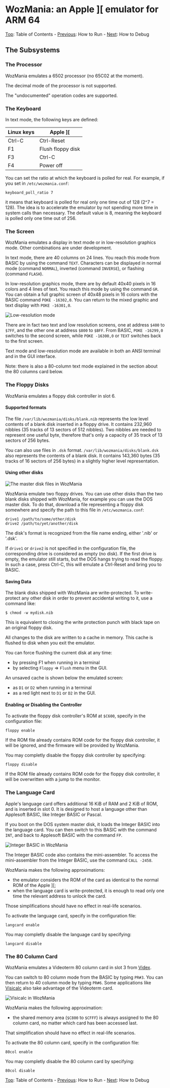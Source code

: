 # WozMania: an Apple ][ emulator for ARM 64


[Top](wozmania.md): Table of Contents - [Previous](run.md): How to Run - [Next](debug.md): How to Debug


## The Subsystems


### The Processor

WozMania emulates a 6502 processor (no 65C02 at the moment).

The decimal mode of the processor is not supported.

The "undocumented" operation codes are supported.


### The Keyboard

In text mode, the following keys are defined:

| Linux keys | Apple ]\[         |
| ---------- | ----------------- |
| Ctrl-C     | Ctrl-Reset        |
| F1         | Flush floppy disk |
| F3         | Ctrl-C            |
| F4         | Power off         |

You can set the ratio at which the keyboard is polled for real.
For example, if you set in `/etc/wozmania.conf`:
```
keyboard_poll_ratio 7
```
it means that keyboard is polled for real only one time
out of 128 (2^7 = 128). The idea is to accelerate the emulator
by not spending more time in system calls than necessary.
The default value is 8, meaning the keyboard is polled only
one time out of 256.


### The Screen

WozMania emulates a display in text mode or in low-resolution graphics
mode. Other combinations are under development.

In text mode, there are 40 columns on 24 lines. You reach this mode
from BASIC by using the command `TEXT`. Characters can be displayed
in normal mode (command `NORMAL`), inverted (command `INVERSE`), or
flashing (command `FLASH`).

In low-resolution graphics mode, there are by default 40x40 pixels
in 16 colors and 4 lines of text. You reach this mode by using the
command `GR`. You can obtain a full graphic screen of 40x48 pixels
in 16 colors with the BASIC command `POKE -16302,0`. You can return
to the mixed graphic and text display with `POKE -16301,0`.
 
![Low-resolution mode](/docs/lores.png)

There are in fact two text and low resolution screens, one at address
`$400` to `$7FF`, and the other one at address `$800` to `$BFF`.
From BASIC, `POKE -16299,0` switches to the second screen, while
`POKE -16300,0` or `TEXT` switches back to the first screen.

Text mode and low-resolution mode are available in both an ANSI terminal
and in the GUI interface.

Note: there is also a 80-column text mode explained in the section about
the 80 columns card below.


### The Floppy Disks

WozMania emulates a floppy disk controller in slot 6.

#### Supported formats

The file `/var/lib/wozmania/disks/blank.nib` represents the low level
contents of a blank disk inserted in a floppy drive. It contains
232,960 nibbles (35 tracks of 13 sectors of 512 nibbles).
Two nibbles are needed to represent one useful byte, therefore that's
only a capacity of 35 track of 13 sectors of 256 bytes.

You can also use files in `.dsk` format.
`/var/lib/wozmania/disks/blank.dsk` also represents the contents
of a blank disk. It contains 143,360 bytes
(35 tracks of 16 sectors of 256 bytes) in a slightly higher level
representation.

#### Using other disks

![The master disk files in WozMania](floppy.png)

WozMania emulate two floppy drives. You can use other disks than
the two blank disks shipped with WozMania, for example you can use
the DOS master disk. To do that, download a file representing a
floppy disk somewhere and specify the path to this file in
`/etc/wozmania.conf`:
```
drive1 /path/to/some/other/disk
drive2 /path/to/yet/another/disk
```

The disk's format is recognized from the file name ending,
either '.nib' or '.dsk'.

If `drive1` or `drive2` is not specified in the configuration file,
the corresponding drive is considered as empty (no disk).
If the first drive is empty, the emulator still starts,
but the DOS hangs trying to read the floppy. In such a case, press Ctrl-C,
this will emulate a Ctrl-Reset and bring you to BASIC.

#### Saving Data

The blank disks shipped with WozMania are write-protected.
To write-protect any other disk in order to prevent accidental writing
to it, use a command like:
```
$ chmod -w mydisk.nib
```
This is equivalent to closing the write protection punch with black
tape on an original floppy disk.

All changes to the disk are written to a cache in memory. This cache
is flushed to disk when you exit the emulator.

You can force flushing the current disk at any time:
* by pressing F1 when running in a terminal
* by selecting `Floppy` => `Flush` menu in the GUI.

An unsaved cache is shown below the emulated screen:
* as `D1` or `D2` when running in a terminal
* as a red light next to `D1` or `D2` in the GUI.

#### Enabling or Disabling the Controller

To activate the floppy disk controller's ROM at `$C600`, specify in
the configuration file:
```
floppy enable
```

If the ROM file already contains ROM code for the floppy disk controller,
it will be ignored, and the firmware will be provided by WozMania.

You may completly disable the floppy disk controller by specifying:
```
floppy disable
```

If the ROM file already contains ROM code for the floppy disk controller,
it will be overwritten with a jump to the monitor.


### The Language Card

Apple's language card offers additional 16 KiB of RAM and 2 KiB of ROM,
and is inserted in slot 0. It is designed to host a language other than
Applesoft BASIC, like Integer BASIC or Pascal.

If you boot on the DOS system master disk, it loads the Integer BASIC
into the language card. You can then switch to this BASIC with the
command `INT`, and back to Applesoft BASIC with the command `FP`.

![Integer BASIC in WozMania](integer.png)

The Integer BASIC code also contains the mini-assembler. To
access the mini-assembler from the Integer BASIC, use the command
`CALL -2458`.

WozMania makes the following approximations:

* the emulator considers the ROM of the card as identical to
  the normal ROM of the Apple ]\[;
* when the language card is write-protected, it is enough to read
  only one time the relevant address to unlock the card.

Those simplifications should have no effect in real-life scenarios.

To activate the language card, specify in the configuration file:
```
langcard enable
```

You may completly disable the language card by specifying:
```
langcard disable
```


### The 80 Column Card

WozMania emulates a Videoterm 80 column card in slot 3 from
[Videx](https://videx.com/contact-us/about-videx/).

You can switch to 80 column mode from the BASIC by typing `PR#3`.
You can then return to 40 column mode by typing `PR#6`.
Some applications like [Visicalc](http://www.bricklin.com/history/saiidea.htm)
also take advantage of the Videoterm card.

![Visicalc in WozMania](visicalc.png)

WozMania makes the following approximation:

* the shared memory area (`$C800` to `$CFFF`) is always assigned to
  the 80 column card, no matter which card has been accessed last.

That simplification should have no effect in real-life scenarios.

To activate the 80 column card, specify in the configuration file:
```
80col enable
```

You may completly disable the 80 column card by specifying:
```
80col disable
```


[Top](wozmania.md): Table of Contents - [Previous](run.md): How to Run - [Next](debug.md): How to Debug
